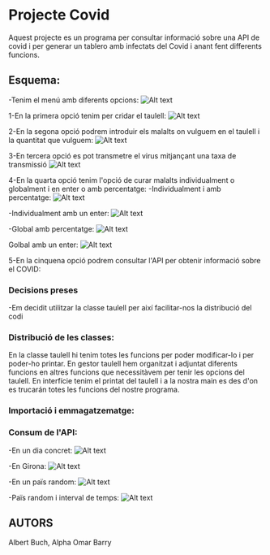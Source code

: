 # Projecte Covid

Aquest projecte es un programa per consultar informació sobre una API de covid i per generar un tablero amb infectats del Covid i anant fent differents funcions.

## Esquema:

-Tenim el menú amb diferents opcions:
![Alt text](https://github.com/alphabarry99/projectecovid1/blob/master/src/UF3/images/menu.jpeg)

1-En la primera opció tenim per cridar el taulell:
      ![Alt text](https://github.com/alphabarry99/projectecovid1/blob/master/src/UF3/images/carregartaulell.jpeg) 
      
2-En la segona opció podrem introduir els malalts on vulguem en 
            el taulell i la quantitat que vulguem:
![Alt text](https://github.com/alphabarry99/projectecovid1/blob/master/src/UF3/images/introduirmalalts.jpeg)

3-En tercera opció es pot transmetre el virus mitjançant una taxa de transmissió
![Alt text](https://github.com/alphabarry99/projectecovid1/blob/master/src/UF3/images/transmitirvirus.jpeg)

4-En la quarta opció tenim l'opció de curar malalts individualment o globalment i en enter o amb percentatge:
 -Individualment i amb percentatge:
![Alt text](https://github.com/alphabarry99/projectecovid1/blob/master/src/UF3/images/curarmalaltspercen.jpeg)

 -Individualment amb un enter:
![Alt text](https://github.com/alphabarry99/projectecovid1/blob/master/src/UF3/images/curarmalaltsenter.jpeg)

 -Global amb percentatge:
 ![Alt text](https://github.com/alphabarry99/projectecovid1/blob/master/src/UF3/images/curarglobalpercen.jpeg)

 Golbal amb un enter:
 ![Alt text](https://github.com/alphabarry99/projectecovid1/blob/master/src/UF3/images/curarglobalenter.jpeg)

5-En la cinquena opció podrem consultar l'API per obtenir informació sobre el COVID:


### Decisions preses
-Em decidit utilitzar la classe taulell per així facilitar-nos la distribució del codi

### Distribució de les classes:
En la classe taulell hi tenim totes les funcions per poder modificar-lo i per poder-ho printar.
En gestor taulell hem organitzat i adjuntat diferents funcions en altres funcions que necessitàvem per tenir les opcions del taulell.
En interfície tenim el printat del taulell i a la nostra main es des d'on es trucarán totes les funcions del nostre programa.

### Importació i emmagatzematge:

### Consum de l'API:
 -En un dia concret:
 ![Alt text](https://github.com/alphabarry99/projectecovid1/blob/master/src/UF3/images/consultaapi1.jpeg)

 -En Girona:
 ![Alt text](https://github.com/alphabarry99/projectecovid1/blob/master/src/UF3/images/girona.jpeg)

 -En un païs random:
 ![Alt text](https://github.com/alphabarry99/projectecovid1/blob/master/src/UF3/images/paisrandom.jpeg)

 -Païs random i interval de temps:
 ![Alt text](https://github.com/alphabarry99/projectecovid1/blob/master/src/UF3/images/interval.jpeg)


## AUTORS
Albert Buch, Alpha Omar Barry

